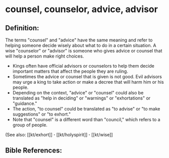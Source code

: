 # counsel, counselor, advice, advisor #

## Definition: ##

The terms "counsel" and "advice" have the same meaning and refer to helping someone decide wisely about what to do in a certain situation. A wise "counselor" or "advisor" is someone who gives advice or counsel that will help a person make right choices.

* Kings often have official advisors or counselors to help them decide important matters that affect the people they are ruling.
* Sometimes the advice or counsel that is given is not good. Evil advisors may urge a king to take action or make a decree that will harm him or his people.
* Depending on the context, "advice" or "counsel"  could also be translated as "help in deciding" or "warnings" or "exhortations" or "guidance."
* The action, "to counsel" could be translated as "to advise" or "to make suggestions" or "to exhort."
* Note that "counsel" is a different word than "council," which refers to a group of people.

(See also: [[kt/exhort]] **·** [[kt/holyspirit]] **·** [[kt/wise]]

## Bible References: ##